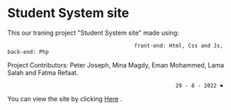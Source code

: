 
# Student System site

This our traning project "Student System site" made using: 

                                            front-end: Html, Css and Js, back-end: Php
Project Contributors: Peter Joseph, Mina Magdy, Eman Mohammed, Lama Salah and Fatma Refaat.

                                                         29 - 8 - 2022 ❤️
You can view the site by clicking [Here](http://studentsystem.freecluster.eu/index.php) .

